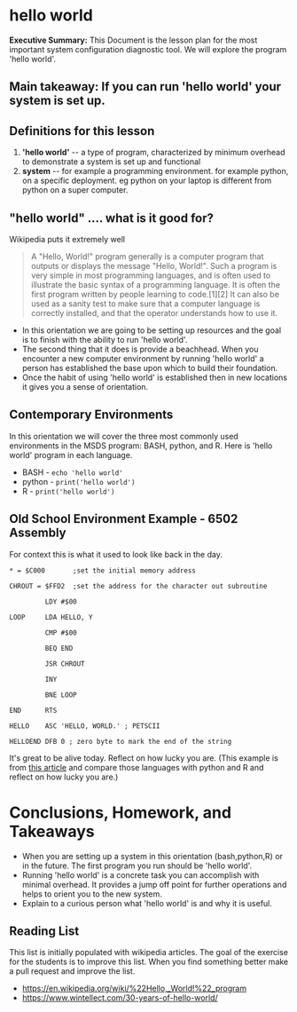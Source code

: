 # hello world
**Executive Summary:** This Document is the lesson plan for the most important system configuration diagnostic tool. We will explore the program 'hello world'.

## Main takeaway: If you can run 'hello world' your system is set up.

## Definitions for this lesson
1. **'hello world'** -- a type of program, characterized by minimum overhead to demonstrate a system is set up and functional
2. **system** -- for example a programming environment. for example python, on a specific deployment. eg python on your laptop is different from python on a super computer.

## "hello world" .... what is it good for?
Wikipedia puts it extremely well
> A "Hello, World!" program generally is a computer program that outputs or displays the message "Hello, World!". Such a program is very simple in most programming languages, and is often used to illustrate the basic syntax of a programming language. It is often the first program written by people learning to code.[1][2] It can also be used as a sanity test to make sure that a computer language is correctly installed, and that the operator understands how to use it.

* In this orientation we are going to be setting up resources and the goal is to finish with the ability to run 'hello world'.
* The second thing that it does is provide a beachhead. When you encounter a new computer environment by running 'hello world' a person has established the base upon which to build their foundation.
* Once the habit of using 'hello world' is established then in new locations it gives you a sense of orientation.


## Contemporary Environments
In this orientation we will cover the three most commonly used environments in the MSDS program: BASH, python, and R. Here is 'hello world' program in each language.
* BASH - `echo 'hello world'`
* python - `print('hello world')`
* R - `print('hello world')`

## Old School Environment Example - 6502 Assembly
For context this is what it used to look like back in the day.
```
* = $C000       ;set the initial memory address

CHROUT = $FFD2  ;set the address for the character out subroutine

         LDY #$00 

LOOP     LDA HELLO, Y 

         CMP #$00

         BEQ END 

         JSR CHROUT 

         INY 
 
         BNE LOOP 

END      RTS

HELLO    ASC 'HELLO, WORLD.' ; PETSCII

HELLOEND DFB 0 ; zero byte to mark the end of the string
```
It's great to be alive today. Reflect on how lucky you are. (This example is from [this article](https://www.wintellect.com/30-years-of-hello-world/) and compare those languages with python and R and reflect on how lucky you are.)

# Conclusions, Homework, and Takeaways
* When you are setting up a system in this orientation (bash,python,R) or in the future. The first program you run should be 'hello world'.
* Running 'hello world' is a concrete task you can accomplish with minimal overhead. It provides a jump off point for further operations and helps to orient you to the new system.
* Explain to a curious person what 'hello world' is and why it is useful.

## Reading List
This list is initially populated with wikipedia articles. The goal of the exercise for the students is to improve this list. When you find something better make a pull request and improve the list.
* https://en.wikipedia.org/wiki/%22Hello,_World!%22_program
* https://www.wintellect.com/30-years-of-hello-world/
